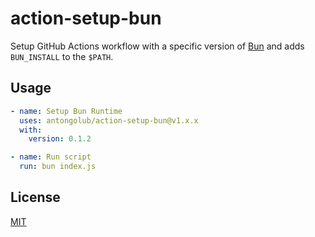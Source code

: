 # action-setup-bun
Setup GitHub Actions workflow with a specific version of [Bun](https://github.com/Jarred-Sumner/bun) and adds `BUN_INSTALL` to the `$PATH`.

## Usage
```yaml
- name: Setup Bun Runtime
  uses: antongolub/action-setup-bun@v1.x.x
  with:
    version: 0.1.2

- name: Run script
  run: bun index.js
```

## License
[MIT](LICENSE)
